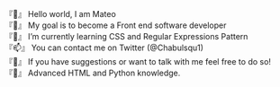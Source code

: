『👋』 Hello world, I am Mateo <br />
『👀』 My goal is to become a Front end software developer <br />
『🌱』 I’m currently learning CSS and Regular Expressions Pattern <br />
『📫』 You can contact me on Twitter (@Chabulsqu1) <br />
『💬』 If you have suggestions or want to talk with me feel free to do so! <br />
『💾』 Advanced HTML and Python knowledge.
